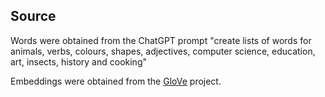 ## Source
Words were obtained from the ChatGPT prompt "create lists of words for animals, verbs, colours, shapes, adjectives, computer science, education, art, insects, history and cooking"

Embeddings were obtained from the [GloVe](https://nlp.stanford.edu/projects/glove/) project.